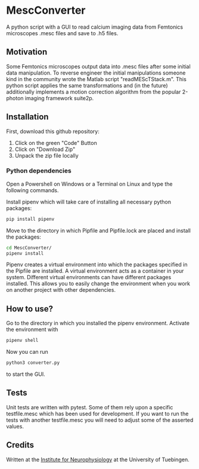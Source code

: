 # MescConverter
A python script with a GUI to read calcium imaging data from Femtonics microscopes .mesc files and save to .h5 files.


## Motivation
Some Femtonics microscopes output data into .mesc files after some initial data manipulation. To reverse engineer the initial manipulations someone kind in the community wrote the Matlab script "readMEScTStack.m". This python script applies the same transformations and (in the future) additionally implements a motion correction algorithm from the popular 2-photon imaging framework suite2p. 


## Installation
First, download this github repository:
1. Click on the green "Code" Button
2. Click on "Download Zip"
3. Unpack the zip file locally

### Python dependencies
Open a Powershell on Windows or a Terminal on Linux and type the following commands.

Install pipenv which will take care of installing all necessary python packages:
```sh
pip install pipenv
```

Move to the directory in which Pipfile and Pipfile.lock are placed and install the packages:
```sh
cd MescConverter/
pipenv install
```
Pipenv creates a virtual environment into which the packages specified in the Pipfile are installed. A virtual environment acts as a container in your system. Different virtual environments can have different packages installed. This allows you to easily change the environment when you work on another project with other dependencies. 


## How to use?
Go to the directory in which you installed the pipenv environment. Activate the environment with
```sh
pipenv shell
```
Now you can run 
```sh
python3 converter.py
```
to start the GUI. 


## Tests
Unit tests are written with pytest. Some of them rely upon a specific testfile.mesc which has been used for development. If you want to run the tests with another testfile.mesc you will need to adjust some of the asserted values. 


## Credits
Written at the [Institute for Neurophysiology](http://www.physiologie2.uni-tuebingen.de/) at the University of Tuebingen. 
